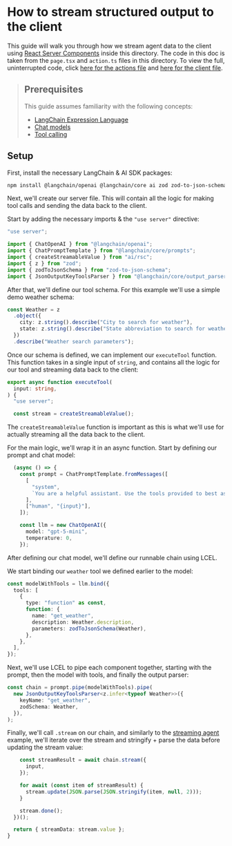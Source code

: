 # How to stream structured output to the client

This guide will walk you through how we stream agent data to the client using [React Server Components](https://react.dev/reference/rsc/server-components) inside this directory.
The code in this doc is taken from the `page.tsx` and `action.ts` files in this directory. To view the full, uninterrupted code, click [here for the actions file](./action.ts)
and [here for the client file](./page.tsx).

> ## Prerequisites
>
> This guide assumes familiarity with the following concepts:
>
> - [LangChain Expression Language](https://js.langchain.com/v0.2/docs/concepts#langchain-expression-language)
> - [Chat models](https://js.langchain.com/v0.2/docs/concepts#chat-models)
> - [Tool calling](https://js.langchain.com/v0.2/docs/concepts#functiontool-calling)

## Setup

First, install the necessary LangChain & AI SDK packages:

```bash
npm install @langchain/openai @langchain/core ai zod zod-to-json-schema
```

Next, we'll create our server file.
This will contain all the logic for making tool calls and sending the data back to the client.

Start by adding the necessary imports & the `"use server"` directive:

```typescript
"use server";

import { ChatOpenAI } from "@langchain/openai";
import { ChatPromptTemplate } from "@langchain/core/prompts";
import { createStreamableValue } from "ai/rsc";
import { z } from "zod";
import { zodToJsonSchema } from "zod-to-json-schema";
import { JsonOutputKeyToolsParser } from "@langchain/core/output_parsers/openai_tools";
```

After that, we'll define our tool schema. For this example we'll use a simple demo weather schema:

```typescript
const Weather = z
  .object({
    city: z.string().describe("City to search for weather"),
    state: z.string().describe("State abbreviation to search for weather"),
  })
  .describe("Weather search parameters");
```

Once our schema is defined, we can implement our `executeTool` function.
This function takes in a single input of `string`, and contains all the logic for our tool and streaming data back to the client:

```typescript
export async function executeTool(
  input: string,
) {
  "use server";

  const stream = createStreamableValue();
```

The `createStreamableValue` function is important as this is what we'll use for actually streaming all the data back to the client.

For the main logic, we'll wrap it in an async function. Start by defining our prompt and chat model:

```typescript
  (async () => {
    const prompt = ChatPromptTemplate.fromMessages([
      [
        "system",
        `You are a helpful assistant. Use the tools provided to best assist the user.`,
      ],
      ["human", "{input}"],
    ]);

    const llm = new ChatOpenAI({
      model: "gpt-5-mini",
      temperature: 0,
    });

```

After defining our chat model, we'll define our runnable chain using LCEL.

We start binding our `weather` tool we defined earlier to the model:

```typescript
const modelWithTools = llm.bind({
  tools: [
    {
      type: "function" as const,
      function: {
        name: "get_weather",
        description: Weather.description,
        parameters: zodToJsonSchema(Weather),
      },
    },
  ],
});
```

Next, we'll use LCEL to pipe each component together, starting with the prompt, then the model with tools, and finally the output parser:

```typescript
const chain = prompt.pipe(modelWithTools).pipe(
  new JsonOutputKeyToolsParser<z.infer<typeof Weather>>({
    keyName: "get_weather",
    zodSchema: Weather,
  }),
);
```

Finally, we'll call `.stream` on our chain, and similarly to the [streaming agent](../agent/README.md)
example, we'll iterate over the stream and stringify + parse the data before updating the stream value:

```typescript
    const streamResult = await chain.stream({
      input,
    });

    for await (const item of streamResult) {
      stream.update(JSON.parse(JSON.stringify(item, null, 2)));
    }

    stream.done();
  })();

  return { streamData: stream.value };
}
```
